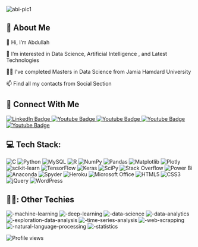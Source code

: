 ![abi-pic1](https://github.com/abdullah1509/abdullah1509/assets/58501537/27a6e973-f893-4788-ba09-a62510ac9312)


## 👦 About Me

:wave: Hi, I’m Abdullah

:eyes: I’m interested in Data Science, Artificial Intelligence , and Latest Technologies

:student: I've completed Masters in Data Science from Jamia Hamdard University

:mailbox: Find all my contacts from Social Section




## :handshake: Connect With Me

<div id="badges">
  <a href="https://www.linkedin.com/in/abdullah-3008a7b6/">
    <img src="https://img.shields.io/badge/LinkedIn-blue?style=for-the-badge&logo=linkedin&logoColor=white" alt="LinkedIn Badge"/>
  </a>
  <a href="https://github.com/abdullah1509/">
    <img src="https://img.shields.io/badge/GitHub-black?style=for-the-badge&logo=github&logoColor=white" alt="Youtube Badge"/>
  </a>
  <a href="https://stackoverflow.com/users/17241846/abdullah/">
    <img src="https://img.shields.io/badge/Stackoverflow-orange?style=for-the-badge&logo=stackoverflow&logoColor=white" alt="Youtube Badge"/>
  </a>
  <a href="https://discord.gg/c8vVnqxx">
    <img src="https://img.shields.io/badge/Discord-blue?style=for-the-badge&logo=discord&logoColor=white" alt="Youtube Badge"/>
  </a>
  <a href="https://www.hackerrank.com/mdabdullah1509">
    <img src="https://img.shields.io/badge/HackerRank-green?style=for-the-badge&logo=hackerrankd&logoColor=white" alt="Youtube Badge"/>
  </a>
</div>




## :computer: Tech Stack:

![C](https://img.shields.io/badge/c-%2300599C.svg?style=for-the-badge&logo=c&logoColor=white)  ![Python](https://img.shields.io/badge/python-3670A0?style=for-the-badge&logo=python&logoColor=ffdd54)   ![MySQL](https://img.shields.io/badge/mysql-%2300f.svg?style=for-the-badge&logo=mysql&logoColor=white)   ![R](https://img.shields.io/badge/r-%23276DC3.svg?style=for-the-badge&logo=r&logoColor=white)   ![NumPy](https://img.shields.io/badge/numpy-%23013243.svg?style=for-the-badge&logo=numpy&logoColor=white)   ![Pandas](https://img.shields.io/badge/pandas-%23150458.svg?style=for-the-badge&logo=pandas&logoColor=white)   ![Matplotlib](https://img.shields.io/badge/Matplotlib-%23ffffff.svg?style=for-the-badge&logo=Matplotlib&logoColor=black)   ![Plotly](https://img.shields.io/badge/Plotly-%233F4F75.svg?style=for-the-badge&logo=plotly&logoColor=white)   ![scikit-learn](https://img.shields.io/badge/scikit--learn-%23F7931E.svg?style=for-the-badge&logo=scikit-learn&logoColor=white)   ![TensorFlow](https://img.shields.io/badge/TensorFlow-%23FF6F00.svg?style=for-the-badge&logo=TensorFlow&logoColor=white)   ![Keras](https://img.shields.io/badge/Keras-%23D00000.svg?style=for-the-badge&logo=Keras&logoColor=white)   ![SciPy](https://img.shields.io/badge/SciPy-%230C55A5.svg?style=for-the-badge&logo=scipy&logoColor=%white)   ![Stack Overflow](https://img.shields.io/badge/-Stackoverflow-FE7A16?style=for-the-badge&logo=stack-overflow&logoColor=white)   ![Power Bi](https://img.shields.io/badge/power_bi-F2C811?style=for-the-badge&logo=powerbi&logoColor=black)   ![Anaconda](https://img.shields.io/badge/Anaconda-%2344A833.svg?style=for-the-badge&logo=anaconda&logoColor=white)      ![Spyder](https://img.shields.io/badge/Spyder-838485?style=for-the-badge&logo=spyder%20ide&logoColor=maroon)   ![Heroku](https://img.shields.io/badge/heroku-%23430098.svg?style=for-the-badge&logo=heroku&logoColor=white)   ![Microsoft Office](https://img.shields.io/badge/Microsoft_Office-D83B01?style=for-the-badge&logo=microsoft-office&logoColor=white)   ![HTML5](https://img.shields.io/badge/html5-%23E34F26.svg?style=for-the-badge&logo=html5&logoColor=white)   ![CSS3](https://img.shields.io/badge/css3-%231572B6.svg?style=for-the-badge&logo=css3&logoColor=white)   ![jQuery](https://img.shields.io/badge/jquery-%230769AD.svg?style=for-the-badge&logo=jquery&logoColor=white)   ![WordPress](https://img.shields.io/badge/WordPress-%23117AC9.svg?style=for-the-badge&logo=WordPress&logoColor=white)

## 👨‍💻: Other Techies

![-machine-learning](https://github.com/abdullah1509/abdullah1509/assets/58501537/96cec455-dd04-4c1d-becc-eeb32d326884)     ![-deep-learning](https://github.com/abdullah1509/abdullah1509/assets/58501537/bb08c3f1-dacc-4686-a079-f7d0fc913aa1)   ![-data-science](https://github.com/abdullah1509/abdullah1509/assets/58501537/7d78b54d-7df0-4753-9ea7-c43020760f05)     ![-data-analytics](https://github.com/abdullah1509/abdullah1509/assets/58501537/484920bd-a322-4640-96d0-bd37f5a97cd5)     ![-exploration-data-analysis](https://github.com/abdullah1509/abdullah1509/assets/58501537/bd19f759-8b95-4f37-a1c5-bd80102ce4ed)     ![-time-series-analysis](https://github.com/abdullah1509/abdullah1509/assets/58501537/f386841a-d13f-4ac1-8ae1-e1580cfe0843)     ![-web-scrapping](https://github.com/abdullah1509/abdullah1509/assets/58501537/b5f752d9-d8f5-45c4-be06-2866cdadd46f)     ![-natural-language-processing](https://github.com/abdullah1509/abdullah1509/assets/58501537/fc86f61b-cfda-4dad-825a-7d1c2aa705ef)     ![-statistics](https://github.com/abdullah1509/abdullah1509/assets/58501537/a2175a2f-7e81-40ab-baed-f89b0d4ff66d)     


        

![Profile views](https://gpvc.arturio.dev/mdabdullah1509)
